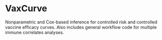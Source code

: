 # VaxCurve
Nonparametric and Cox-based inference for controlled risk and controlled vaccine efficacy curves. Also includes general workflow code for multiple immune correlates analyses.
